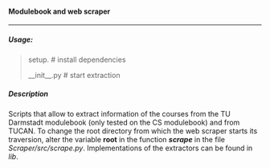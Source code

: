 #### Modulebook and web scraper
---
##### Usage:
> setup. # install dependencies
> 
>\_\_init\_\_.py # start extraction
##### Description
Scripts that allow to extract information of the courses from the TU Darmstadt modulebook (only tested on the CS modulebook) and from TUCAN. To change the root directory from which the web scraper starts its traversion, alter the variable **root** in the function **_scrape_** in the file _Scraper/src/scrape.py_. Implementations of the extractors can be found in _lib_.